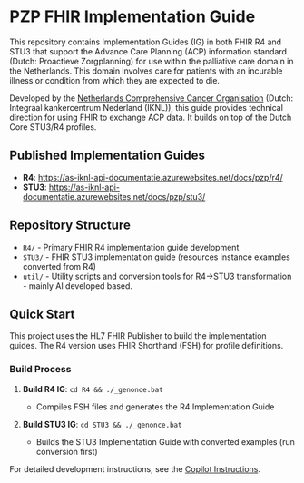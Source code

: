 # PZP FHIR Implementation Guide

This repository contains Implementation Guides (IG) in both FHIR R4 and STU3 that support the Advance Care Planning (ACP) information standard (Dutch: Proactieve Zorgplanning) for use within the palliative care domain in the Netherlands. This domain involves care for patients with an incurable illness or condition from which they are expected to die.

Developed by the [Netherlands Comprehensive Cancer Organisation](https://iknl.nl/en) (Dutch: Integraal kankercentrum Nederland (IKNL)), this guide provides technical direction for using FHIR to exchange ACP data. It builds on top of the Dutch Core STU3/R4 profiles.

## Published Implementation Guides

- **R4**: https://as-iknl-api-documentatie.azurewebsites.net/docs/pzp/r4/
- **STU3**: https://as-iknl-api-documentatie.azurewebsites.net/docs/pzp/stu3/

## Repository Structure

- `R4/` - Primary FHIR R4 implementation guide development
- `STU3/` - FHIR STU3 implementation guide (resources instance examples converted from R4)
- `util/` - Utility scripts and conversion tools for R4→STU3 transformation - mainly AI developed based.

## Quick Start

This project uses the HL7 FHIR Publisher to build the implementation guides. The R4 version uses FHIR Shorthand (FSH) for profile definitions.

### Build Process

1. **Build R4 IG**: `cd R4 && ./_genonce.bat`
   - Compiles FSH files and generates the R4 Implementation Guide
   
3. **Build STU3 IG**: `cd STU3 && ./_genonce.bat`
   - Builds the STU3 Implementation Guide with converted examples (run conversion first)

For detailed development instructions, see the [Copilot Instructions](.github/copilot-instructions.md).

